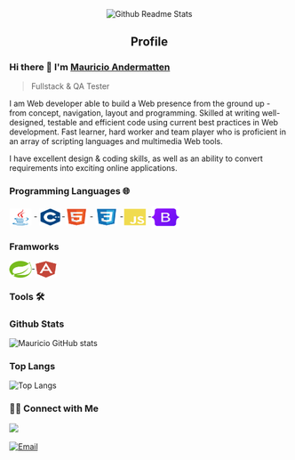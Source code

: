 

<!--
**mauriander/mauriander** is a ✨ _special_ ✨ repository because its `README.md` (this file) appears on your GitHub profile.

Here are some ideas to get you started:

- 🔭 I’m currently working on ...
- 🌱 I’m currently learning ...
- 👯 I’m looking to collaborate on ...
- 🤔 I’m looking for help with ...
- 💬 Ask me about ...
- 📫 How to reach me: ...
- 😄 Pronouns: ...
- ⚡ Fun fact: ...
-->
<p align="center">
 <img width="100px" src="https://drive.google.com/file/d/1BEBWtXTY7bY-JcZTQwlPTDHx1jnLtzDP/view?usp=drive_link" align="center" alt="Github Readme Stats" />
 <h2 align="center">Profile</h2>
</p>

### Hi there 👋 I'm [Mauricio Andermatten](https://maurianderc51.000webhostapp.com/index.html)
> Fullstack & QA Tester




<div>
 <p>
I am Web developer able to build a Web presence from the ground up - from concept, navigation, layout and programming. Skilled at writing well-designed, testable and efficient code using current best practices in Web development. Fast learner, hard worker and team player who is proficient in an array of scripting languages and multimedia Web tools.

I have excellent design & coding skills, as well as an ability to convert requirements into exciting online applications.
</p>
</div>

### Programming Languages 🌐

 <img align="center" alt="Java" height="30" width="40" src="https://raw.githubusercontent.com/devicons/devicon/master/icons/java/java-original.svg"> - <img align="center" alt="C++" height="30" width="40" src="https://raw.githubusercontent.com/devicons/devicon/master/icons/cplusplus/cplusplus-plain.svg">-<img align="center" alt="HTML" height="30" width="40" src="https://raw.githubusercontent.com/devicons/devicon/master/icons/html5/html5-original.svg"> - <img align="center" alt="CSS" height="30" width="40" src="https://raw.githubusercontent.com/devicons/devicon/master/icons/css3/css3-original.svg"> -<img align="center" alt="JS" height="30" width="40" src="https://raw.githubusercontent.com/devicons/devicon/master/icons/javascript/javascript-plain.svg"> -<img align="center" alt="Bootstrap" height="40" width="50" src="https://raw.githubusercontent.com/devicons/devicon/master/icons/bootstrap/bootstrap-original.svg">  


### Framworks 
<img align="center" alt="Spring" height="30" width="40" src="https://raw.githubusercontent.com/devicons/devicon/master/icons/spring/spring-original.svg">-<img align="center" alt="Angular" height="30" width="40" src="https://raw.githubusercontent.com/devicons/devicon/master/icons/angularjs/angularjs-plain.svg">



 
### Tools 🛠️


### Github Stats

![Mauricio GitHub stats](https://github-readme-stats.vercel.app/api?username=mauriander&count_private=true&custom_title=Mauricio&nbsp;GitHub&nbsp;Stats&bg_color=100,5b4f51,fffff9&title_color=fff&text_color=fff)

### Top Langs
<img src="https://github-readme-stats.vercel.app/api/top-langs/?username=mauriander&layout=compact&custom_title=Lenguajes%20más%20utilizados%20⌨️&bg_color=100,5b4f51,fffff9&title_color=fff&text_color=fff" alt="Top Langs">


<h3> 🤝🏻 Connect with Me </h3>

<p align="center">

<a href="ttps://www.linkedin.com/in/mauricio-andermatten-a1b715bb/" target="_blank"><img src="https://img.shields.io/badge/-LinkedIn-%230077B5?style=for-the-badge&logo=linkedin&logoColor=white" target="_blank"></a>

<a href="mailto:maurianderit@gmail.com"><img alt="Email" src="https://img.shields.io/badge/Email-maurianderit@gmail.com-blue?style=flat&logo=gmail"></a>
</p>

